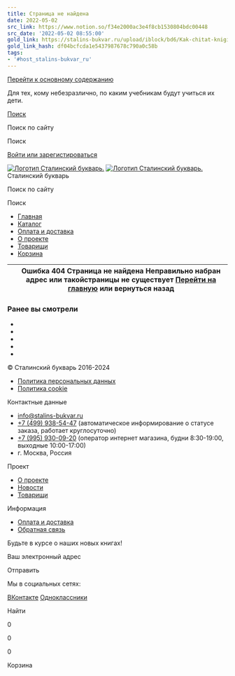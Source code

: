 ```yaml
---
title: Страница не найдена
date: 2022-05-02
src_link: https://www.notion.so/f34e2000ac3e4f8cb1530804bdc00448
src_date: '2022-05-02 08:55:00'
gold_link: https://stalins-bukvar.ru/upload/iblock/bd6/Kak-chitat-knigi.-S.I.Povarnin-_1971_.pdf
gold_link_hash: df04bcfcda1e5437987678c790a0c58b
tags:
- '#host_stalins-bukvar_ru'
---
```







[Перейти к основному содержанию](#main-content)



 Для тех, кому небезразлично, по каким учебникам будут учиться их дети.
 

[Поиск](#) 



Поиск по сайту




Поиск



[Войти или зарегистироваться](/auth/) 






[![Логотип Сталинский букварь.](/bitrix/templates/bukvar/images/logo.png)](/)
[![Логотип Сталинский букварь.](/bitrix/templates/bukvar/images/logo-m.png)](/)
Сталинский букварь









Поиск по сайту




Поиск



* [Главная](/index.php)
* [Каталог](/catalog/)
* [Оплата и доставка](/shipping/)
* [О проекте](/about/)
* [Товарищи](/comrades/)
* [Корзина](/basket/)















|  | Ошибка 404 Страница не найдена Неправильно набран адрес или такойстраницы не существует [Перейти на главную](/) или вернуться назад |
| --- | --- |




   
 





### Ранее вы смотрели



* 
* 
* 
* 
* 












© Сталинский букварь 2016-2024
* [Политика персональных данных](/politika-personalnykh-dannykh/)
* [Политика cookie](/politika-cookie/)




Контактные данные
* [info@stalins-bukvar.ru](mailto:info@stalins-bukvar.ru)
* [+7 (499) 938-54-47](tel:+74999385447) (автоматическое информирование о статусе заказа, работает круглосуточно)
* [+7 (995) 930-09-20](tel:+79959300920) (оператор интернет магазина, будни 8:30-19:00, выходные 10:00-17:00)
* г. Москва, Россия




Проект
* [О проекте](/about/)
* [Новости](/news/)
* [Товарищи](/comrades/)




Информация
* [Оплата и доставка](/shipping/)
* [Обратная связь](/contacts/#CALLBACK)







 Будьте в курсе о наших новых книгах!
 


Ваш электронный адрес




Отправить





 Мы в социальных сетях:
 

 [ВКонтакте](https://vk.com/stalins_bukvar "ВКонтакте") 
 [Одноклассники](https://ok.ru/group/58383067447335 "Одноклассники") 


  



 












Найти























0











0











0







Корзина